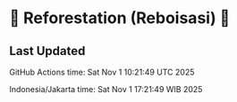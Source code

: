 
# 🌳 Reforestation (Reboisasi) 🌲

## Last Updated

GitHub Actions time: Sat Nov  1 10:21:49 UTC 2025

Indonesia/Jakarta time: Sat Nov  1 17:21:49 WIB 2025
